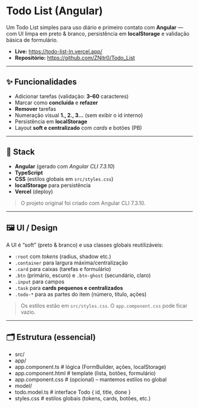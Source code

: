 # Todo List (Angular)

Um Todo List simples para uso diário e primeiro contato com **Angular** — com UI limpa em preto & branco, persistência em **localStorage** e validação básica de formulário.

- **Live:** https://todo-list-ln.vercel.app/  
- **Repositório:** https://github.com/ZNitr0/Todo_List

---

## ✨ Funcionalidades

- Adicionar tarefas (validação: **3–60** caracteres)
- Marcar como **concluída** e **refazer**
- **Remover** tarefas
- Numeração visual **1., 2., 3…** (sem exibir o id interno)
- Persistência em **localStorage**
- Layout **soft e centralizado** com _cards_ e botões (PB)

---

## 🧰 Stack

- **Angular** (gerado com *Angular CLI 7.3.10*)
- **TypeScript**
- **CSS** (estilos globais em `src/styles.css`)
- **localStorage** para persistência
- **Vercel** (deploy)

> O projeto original foi criado com Angular CLI 7.3.10.

---

## 🖼️ UI / Design

A UI é “soft” (preto & branco) e usa classes globais reutilizáveis:

- `:root` com *tokens* (radius, shadow etc.)
- `.container` para largura máxima/centralização
- `.card` para caixas (tarefas e formulário)
- `.btn` (primário, escuro) e `.btn-ghost` (secundário, claro)
- `.input` para campos
- `.task` para **cards pequenos e centralizados**
- `.todo-*` para as partes do item (número, título, ações)

> Os estilos estão em `src/styles.css`. O `app.component.css` pode ficar vazio.

---

## 🗂️ Estrutura (essencial)

 - src/
- app/
- app.component.ts # lógica (FormBuilder, ações, localStorage)
- app.component.html # template (lista, botões, formulário)
- app.component.css # (opcional) – mantemos estilos no global
- model/
- todo.model.ts # interface Todo { id, title, done }
- styles.css # estilos globais (tokens, cards, botões, etc.)
